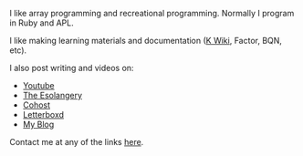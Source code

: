 I like array programming and recreational programming. Normally I program in Ruby and APL.

I like making learning materials and documentation ([K Wiki](https://k.miraheze.org), Factor, BQN, etc).

I also post writing and videos on:
- [Youtube](https://www.youtube.com/channel/UCPrZs9ZK3dqMad_cMELK24Q)
- [The Esolangery](https://esolangery.quora.com/)
- [Cohost](https://cohost.org/razetime/)
- [Letterboxd](https://letterboxd.com/razetime/)
- [My Blog](https://razetime.github.io/blog)

Contact me at any of the links [here](http://razetime.github.io/contact).
